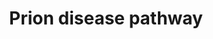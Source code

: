 ---
annotations:
- id: DOID:649
  parent: central nervous system disease
  type: Disease Ontology
  value: prion disease
- id: CL:0000540
  parent: animal cell
  type: Cell Type Ontology
  value: neuron
- id: PW:0000019
  parent: disease pathway
  type: Pathway Ontology
  value: prion disease pathway
- id: CL:0000540
  parent: animal cell
  type: Cell Type Ontology
  value: neuron
- id: PW:0000013
  parent: disease pathway
  type: Pathway Ontology
  value: disease pathway
authors:
- LvdWouw
- Fehrhart
- MaintBot
- Mkutmon
- Egonw
- Khanspers
- Finterly
communities:
- RareDiseases
description: 'Prion diseases are rare, genetic, transmissible and sporadic diseases,
  which are caused by mutations in the PRNP gene. This gene is located on chromosome
  20p13 and is composed of two exons. Mutations in the PRNP gene cause conformational
  changes in the prion protein (PRNP). The normal PRNP (protein) changes into the
  pathologic PRNP. A molecular pathway can give a better understanding in prion diseases.   This
  pathway is a prion disease pathway, that describes what happens when there is a
  mutation in the PRNP gene. The left part of the pathway represents the pathway retrieved
  from literature and the right part of the pathway represents data found using databases.
  The left part shos the interaction of pathological prion protein with an unknown
  receptor protein, this interaction activates a signalling pathway. The endoplasmic
  reticulum releases calcium and ER stress is induced. Activation of Caspase 12 by
  ER-stress is followed by cleavage and activation of the executioner Caspase-3, causing
  neuronal apoptosis. According to the databases, NCAM-1 can initiate two mechanisms:
  the activation of FGFR and formation of intracellular signalling complexes. NCAM-1
  interacts with Fyn and FAK, resulting in phosphorylation of these two tyrosine kinases.
  Phosphorylation of Fyn and FAK results in activation of MAPK, ERK1 and 2, cAMP response
  element binding protein (CREB) and transcription factors ELK and NFkB. CREB activates
  transcription of genes which are important for axonal growth, survival, and synaptic
  plasticity in neurons.  Proteins on this pathway have targeted assays available
  via the [https://assays.cancer.gov/available_assays?wp_id=WP3995 CPTAC Assay Portal]'
last-edited: 2021-06-23
organisms:
- Homo sapiens
redirect_from:
- /index.php/Pathway:WP3995
- /instance/WP3995
revision: null
schema-jsonld:
- '@context': https://schema.org/
  '@id': https://wikipathways.github.io/pathways/WP3995.html
  '@type': Dataset
  creator:
    '@type': Organization
    name: WikiPathways
  description: 'Prion diseases are rare, genetic, transmissible and sporadic diseases,
    which are caused by mutations in the PRNP gene. This gene is located on chromosome
    20p13 and is composed of two exons. Mutations in the PRNP gene cause conformational
    changes in the prion protein (PRNP). The normal PRNP (protein) changes into the
    pathologic PRNP. A molecular pathway can give a better understanding in prion
    diseases.   This pathway is a prion disease pathway, that describes what happens
    when there is a mutation in the PRNP gene. The left part of the pathway represents
    the pathway retrieved from literature and the right part of the pathway represents
    data found using databases. The left part shos the interaction of pathological
    prion protein with an unknown receptor protein, this interaction activates a signalling
    pathway. The endoplasmic reticulum releases calcium and ER stress is induced.
    Activation of Caspase 12 by ER-stress is followed by cleavage and activation of
    the executioner Caspase-3, causing neuronal apoptosis. According to the databases,
    NCAM-1 can initiate two mechanisms: the activation of FGFR and formation of intracellular
    signalling complexes. NCAM-1 interacts with Fyn and FAK, resulting in phosphorylation
    of these two tyrosine kinases. Phosphorylation of Fyn and FAK results in activation
    of MAPK, ERK1 and 2, cAMP response element binding protein (CREB) and transcription
    factors ELK and NFkB. CREB activates transcription of genes which are important
    for axonal growth, survival, and synaptic plasticity in neurons.  Proteins on
    this pathway have targeted assays available via the [https://assays.cancer.gov/available_assays?wp_id=WP3995
    CPTAC Assay Portal]'
  keywords:
  - Anti-apoptotic
  - BATF
  - BCL11A
  - BCL2
  - CASP12
  - CASP3
  - CHD2
  - CREB1
  - CTCF
  - Ca2+
  - EBF1
  - ELK1
  - EP300
  - FGFR1
  - FYN
  - HSP90B1
  - HSPA5
  - IRF4
  - MAPK1
  - MAPK3
  - MEF2C
  - NCAM1
  - NFKB1
  - PAX5
  - PDIA3
  - POU2F2
  - PRNP
  - PRNP (+ mutations)
  - PRO CASP12
  - PTK2
  - PrP Receptor ?
  - RAD21
  - RFX5
  - RXRA
  - SMC3
  - SPI1
  - STAT3
  - TBP
  - Z-DEVD-FMK
  license: CC0
  name: Prion disease pathway
seo: CreativeWork
title: Prion disease pathway
wpid: WP3995
---